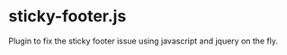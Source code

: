 sticky-footer.js
================

Plugin to fix the sticky footer issue using javascript and jquery on the fly.
